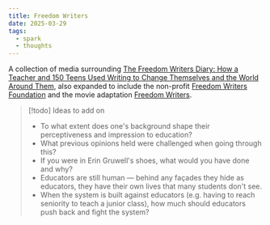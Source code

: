 ```yaml
---
title: Freedom Writers
date: 2025-03-29
tags:
  - spark
  - thoughts
---
```

A collection of media surrounding [The Freedom Writers Diary: How a Teacher and 150 Teens Used Writing to Change Themselves and the World Around Them](https://en.wikipedia.org/wiki/The_Freedom_Writers_Diary), also expanded to include the non-profit [Freedom Writers Foundation](https://en.wikipedia.org/wiki/Freedom_Writers_Foundation) and the movie adaptation [Freedom Writers](https://en.wikipedia.org/wiki/Freedom_Writers).

> [!todo] Ideas to add on
> 
> - To what extent does one's background shape their perceptiveness and impression to education?
> - What previous opinions held were challenged when going through this?
> - If you were in Erin Gruwell's shoes, what would you have done and why?
> - Educators are still human — behind any façades they hide as educators, they have their own lives that many students don't see.
> - When the system is built against educators (e.g. having to reach seniority to teach a junior class), how much should educators push back and fight the system?